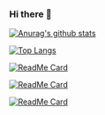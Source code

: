 ### Hi there 👋

<!--
**nemoisme/nemoisme** is a ✨ _special_ ✨ repository because its `README.md` (this file) appears on your GitHub profile.

Here are some ideas to get you started:

- 🔭 I’m currently working on ...
- 🌱 I’m currently learning ...
- 👯 I’m looking to collaborate on ...
- 🤔 I’m looking for help with ...
- 💬 Ask me about ...
- 📫 How to reach me: ...
- 😄 Pronouns: ...
- ⚡ Fun fact: ...
-->



[![Anurag's github stats](https://github-readme-stats.vercel.app/api?username=nemoisme&show_icons=true&title_color=ff461f&text_color=999&icon_color=ff461f&bg_color=40,555,111)](https://github.com/nemoisme)



[![Top Langs](https://github-readme-stats.vercel.app/api/top-langs/?username=nemoisme&&show_icons=true&title_color=ff461f&text_color=999&icon_color=ff461f&bg_color=40,555,111&layout=compact)](https://github.com/nemoisme)


[![ReadMe Card](https://github-readme-stats.vercel.app/api/pin/?username=nemoisme&repo=el-validate-table&title_color=ff461f&text_color=999&icon_color=ff461f&bg_color=45,555,111)](https://github.com/nemoisme/el-validate-table)

[![ReadMe Card](https://github-readme-stats.vercel.app/api/pin/?username=nemoisme&repo=antd-validate-table&title_color=ff461f&text_color=999&icon_color=ff461f&bg_color=45,555,111)](https://github.com/nemoisme/antd-validate-table)


[![ReadMe Card](https://github-readme-stats.vercel.app/api/pin/?username=nemoisme&repo=vue-funnel&title_color=ff461f&text_color=999&icon_color=ff461f&bg_color=45,555,111)](https://github.com/nemoisme/vue-funnel)
